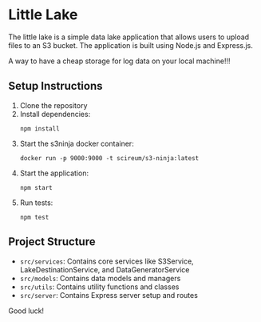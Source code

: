 # Little Lake

The little lake is a simple data lake application that allows users to upload files to an S3 bucket. The application is built using Node.js and Express.js.

A way to have a cheap storage for log data on your local machine!!!

## Setup Instructions

1. Clone the repository
2. Install dependencies:
   ```
   npm install
   ```
3. Start the s3ninja docker container:
   ```
   docker run -p 9000:9000 -t scireum/s3-ninja:latest
   ```
4. Start the application:
   ```
   npm start
   ```
5. Run tests:
   ```
   npm test
   ```

## Project Structure

- `src/services`: Contains core services like S3Service, LakeDestinationService, and DataGeneratorService
- `src/models`: Contains data models and managers
- `src/utils`: Contains utility functions and classes
- `src/server`: Contains Express server setup and routes



Good luck!
